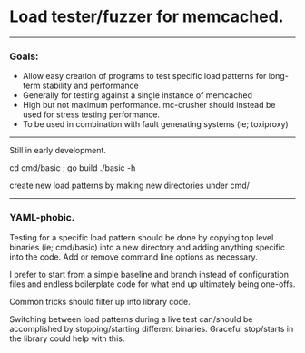 # Load tester/fuzzer for memcached.

---

### Goals:

- Allow easy creation of programs to test specific load patterns for long-term
  stability and performance
- Generally for testing against a single instance of memcached
- High but not maximum performance. mc-crusher should instead be used for stress
  testing performance.
- To be used in combination with fault generating systems (ie; toxiproxy)

---

Still in early development.

cd cmd/basic ; go build
./basic -h

create new load patterns by making new directories under cmd/

---

### YAML-phobic.

Testing for a specific load pattern should be done by copying top level
binaries (ie; cmd/basic) into a new directory and adding anything specific
into the code. Add or remove command line options as necessary.

I prefer to start from a simple baseline and branch instead of
configuration files and endless boilerplate code for what end up
ultimately being one-offs.

Common tricks should filter up into library code.

Switching between load patterns during a live test can/should be accomplished
by stopping/starting different binaries. Graceful stop/starts in the library
could help with this.
